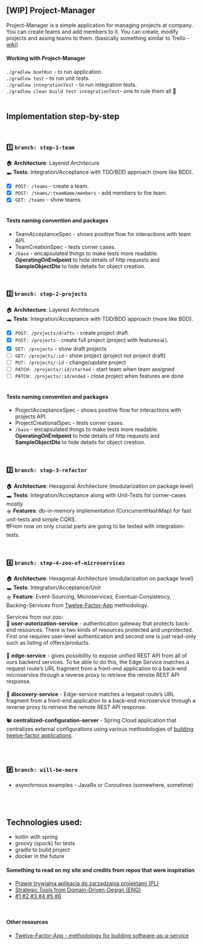 
## [WIP] Project-Manager 
Project-Manager is a simple application for managing projects at company. You can create teams and add members to it. You can create, modify projects and assing teams to them. (basically something similar to Trello - [wiki](https://en.wikipedia.org/wiki/Project_management_software))

#### Working with Project-Manager

`./gradlew bootRun` - to run application. <BR>
`./gradlew test` - to run unit tests. <BR>
`./gradlew integrationTest` - to run integration tests. <BR>
`./gradlew clean build test integrationTest`- one to rule them all 💍 <BR>
<BR>

## Implementation step-by-step

<BR>
  
### 1️⃣ `branch: step-1-team` <br>
🏠 **Architecture**: Layered Architecure <BR>
🕳 **Tests**: Integration/Acceptance with TDD/BDD approach (more like BDD).

* [x] `POST: /teams` - create a team. <br>
* [x] `POST: /teams/:teamName/members` - add members to the team. <br>
* [x] `GET: /teams` - show teams. <br> <br>

#### Tests naming convention and packages
* TeamAcceptanceSpec - shows positive flow for interactions with team API.
* TeamCreationSpec - tests corner cases.
* `/base` - encapsulated things to make tests more readable. **OperatingOnEndpoint** to hide details of http requests and **SampleObjectDto** to hide details for object creation.  

<BR>

### 2️⃣ `branch: step-2-projects` <br>
🏠 **Architecture**: Layered Architecure <BR>
🕳 **Tests**: Integration/Acceptance with TDD/BDD approach (more like BDD).

* [x] `POST: /projects/drafts` - create project draft. <br>
* [x] `POST: /projects` - create full project (project with features📊). <br>
* [x] `GET: /projects` - show draft projects <br>
* [ ] `GET: /projects/:id` - show project (project not project draft)<br>
* [ ] `PUT: /projects/:id` - change/update project <br>
* [ ] `PATCH: /projects/:id/started` - start team when team assigned <br>
* [ ] `PATCH: /projects/:id/ended` - close project when features are done <br><br>

#### Tests naming convention and packages
*  ProjectAcceptanceSpec - shows positive flow for interactions with projects API.
*  ProjectCreationalSpec - tests corner cases.
* `/base` - encapsulated things to make tests more readable. **OperatingOnEndpoint** to hide details of http requests and **SampleObjectDto** to hide details for object creation.

<BR>

### 3️⃣ `branch: step-3-refactor` <br>
🏠 **Architecture**: Hexagonal Architecture (modularization on package level) <BR>
🕳 **Tests**: Integration/Acceptance along with Unit-Tests for corner-cases mostly<BR>
🛸 **Features**: db-in-memory implementation (ConcurrentHashMap) for fast unit-tests and simple CQRS.<BR> 
❗❗From now on only crucial parts are going to be tested with integration-tests.

<BR>

### 4️⃣ `branch: step-4-zoo-of-microservices` <br>
🏠 **Architecture**: Hexagonal Architecture (modularization on package level) <BR>
🕳 **Tests**: Integration/Acceptance/Unit<BR>
🛸 **Feature**: Event-Sourcing, Microservices, Eventual-Consistency, <BR>
Backing-Services from [Twelve-Factor-App](https://12factor.net/) methodology.

Services from our zoo:<BR>
🦓 **user-autorization-service** - authentication gateway that protects back-end resources. There is two kinds of resources protected and unprotected. First one requires user-level authentication and second one is just read-only such as listing of offers/products. <BR><BR>
🐼 **edge-service** - gives possibility to expose unified REST API from all of ours backend services. To be able to do this, the Edge Service matches a request route’s URL fragment from a front-end application to a back-end microservice through a reverse proxy to retrieve the remote REST API response. <BR><BR>
🐰 **discovery-service** - Edge-service matches a request route’s URL fragment from a front-end application to a back-end microservice through a reverse proxy to retrieve the remote REST API response. <BR><BR>
🐿 **centralized-configuration-server** - Spring Cloud application that centralizes external configurations using various methodologies of [building twelve-factor applications](https://12factor.net/config). <BR><BR>

<BR>

### #️⃣ `branch: will-be-more` <br>
- asynchrnous examples - JavaRx or Coroutines (somewhere, sometime)

<BR><BR>
  
## Technologies used: 
- kotlin with spring 
- groovy (spock) for tests
- gradle to build project
- docker in the future
  
#### Something to read on my site and credits from repos that were inspiration
* [Prawie trywialna aplikacja do zarządzania projektami (PL)](http://braintelligence.pl/prawie-trywialna-aplikacja-do-zarzadzania-projektami)
* [Strategic Tools from Domain-Driven-Design (ENG)](http://www.braintelligence.pl/the-nature-of-domain-driven-design/) 
* [ #1 ](https://github.com/kamranahmedse/design-patterns-for-humans)[ #2 ](https://github.com/BottegaIT/ddd-leaven-v2)[ #3 ](https://github.com/mkopylec/project-manager)[ #4 ](https://github.com/jakubnabrdalik/hentai) [ #5 ](https://github.com/heynickc/awesome-ddd)[ #6 ](https://github.com/kbastani/spring-cloud-event-sourcing-example)
<BR>

#### Other resources
* [Twelve-Factor-App - methodology for building software-as-a-service](https://12factor.net/)
